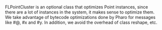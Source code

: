 FLPointCluster is an optional class that optimizes Point instances, since there are a lot of instances in the system, it makes sense to optimize them. We take advantage of bytecode optimizations done by Pharo for messages like #@, #x and #y. In addition, we avoid the overhead of class reshape, etc. 